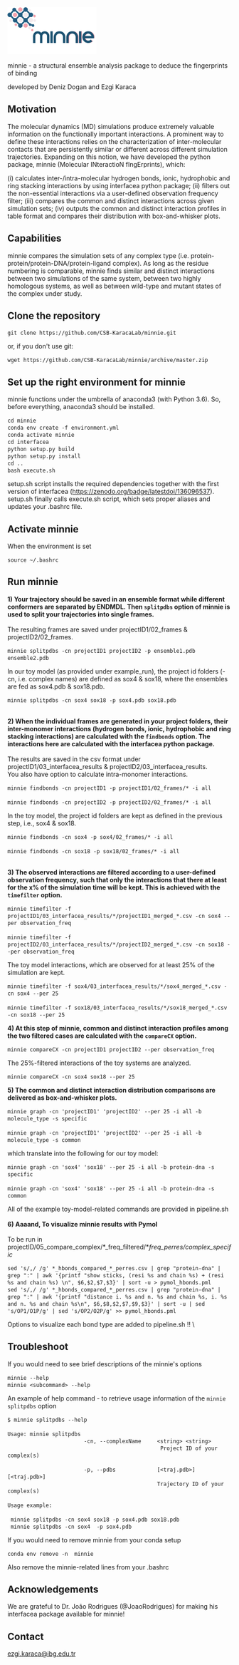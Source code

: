 <img src="logo.png" alt="logo" width="200" />


minnie - a structural ensemble analysis package to deduce the fingerprints of binding

developed by Deniz Dogan and Ezgi Karaca

## Motivation
The molecular dynamics (MD) simulations produce extremely valuable information on the functionally important interactions. A prominent way to define these interactions relies on the characterization of inter-molecular contacts that are persistently similar or different across different simulation trajectories. Expanding on this notion, we have developed the python package, minnie (Molecular INteractioN fIngErprints), which:

(i) calculates  inter-/intra-molecular hydrogen bonds, ionic, hydrophobic and ring stacking interactions by using interfacea python package;
(ii) filters out the non-essential interactions via a user-defined observation frequency filter;
(iii) compares the common and distinct interactions across given simulation sets;
(iv) outputs the common and distinct interaction profiles in table format and compares their distribution with box-and-whisker plots.

## Capabilities
minnie compares the simulation sets of any complex type (i.e. protein-protein/protein-DNA/protein-ligand complex). As long as the residue numbering is comparable, minnie finds similar and distinct interactions between two simulations of the same system, between two highly homologous systems, as well as between wild-type and mutant states of the complex under study.

## Clone the repository
```
git clone https://github.com/CSB-KaracaLab/minnie.git
```
or, if you don't use git:
```
wget https://github.com/CSB-KaracaLab/minnie/archive/master.zip
```

## Set up the right environment for minnie
minnie functions under the umbrella of anaconda3 (with Python 3.6). So, before everything, anaconda3 should be installed.
```
cd minnie
conda env create -f environment.yml
conda activate minnie
cd interfacea
python setup.py build
python setup.py install
cd ..
bash execute.sh

```
setup.sh script installs the required dependencies together with the first version of interfacea (https://zenodo.org/badge/latestdoi/136096537).
setup.sh finally calls execute.sh script, which sets proper aliases and updates your .bashrc file.

## Activate minnie

When the environment is set
```
source ~/.bashrc
```

## **Run minnie**

**1) Your trajectory should be saved in an ensemble format while different conformers are separated by ENDMDL. Then `splitpdbs` option of minnie is used to split your trajectories into single frames.**\
\
The resulting frames are saved under projectID1/02_frames & projectID2/02_frames.
```
minnie splitpdbs -cn projectID1 projectID2 -p ensemble1.pdb ensemble2.pdb
```
In our toy model (as provided under example_run), the project id folders (-cn, i.e. complex names) are defined as sox4 & sox18, where the ensembles are fed as sox4.pdb & sox18.pdb.
```
minnie splitpdbs -cn sox4 sox18 -p sox4.pdb sox18.pdb
```
\
**2) When the individual frames are generated in your project folders, their inter-monomer interactions (hydrogen bonds, ionic, hydrophobic and ring stacking interactions) are calculated with the `findbonds` option. The interactions here are calculated with the interfacea python package.**\
\
The results are saved in the csv format under projectID1/03_interfacea_results & projectID2/03_interfacea_results.\
You also have option to calculate intra-monomer interactions.
```
minnie findbonds -cn projectID1 -p projectID1/02_frames/* -i all

minnie findbonds -cn projectID2 -p projectID2/02_frames/* -i all
```
In the toy model, the project id folders are kept as defined in the previous step, i.e., sox4 & sox18.
```
minnie findbonds -cn sox4 -p sox4/02_frames/* -i all

minnie findbonds -cn sox18 -p sox18/02_frames/* -i all
```
\
**3) The observed interactions are filtered according to a user-defined observation frequency, such that only the interactions that there at least for the x% of the simulation time will be kept. This is achieved with the `timefilter` option.**
```
minnie timefilter -f projectID1/03_interfacea_results/*/projectID1_merged_*.csv -cn sox4 --per observation_freq

minnie timefilter -f projectID2/03_interfacea_results/*/projectID2_merged_*.csv -cn sox18 --per observation_freq
```
The toy model interactions, which are observed for at least 25% of the simulation are kept.
```
minnie timefilter -f sox4/03_interfacea_results/*/sox4_merged_*.csv -cn sox4 --per 25

minnie timefilter -f sox18/03_interfacea_results/*/sox18_merged_*.csv -cn sox18 --per 25
```

**4) At this step of minnie, common and distinct interaction profiles among the two filtered cases are calculated with the `compareCX` option.**
```
minnie compareCX -cn projectID1 projectID2 --per observation_freq
```
The 25%-filtered interactions of the toy systems are analyzed.
```
minnie compareCX -cn sox4 sox18 --per 25
```

**5) The common and distinct interaction distribution comparisons are delivered as box-and-whisker plots.**
```
minnie graph -cn 'projectID1' 'projectID2' --per 25 -i all -b molecule_type -s specific

minnie graph -cn 'projectID1' 'projectID2' --per 25 -i all -b molecule_type -s common
```
which translate into the following for our toy model:
```
minnie graph -cn 'sox4' 'sox18' --per 25 -i all -b protein-dna -s specific

minnie graph -cn 'sox4' 'sox18' --per 25 -i all -b protein-dna -s common
```

All of the example toy-model-related commands are provided in pipeline.sh\
\
**6) Aaaand, To visualize minnie results with Pymol**\
\
To be run in projectID/05_compare_complex/\*_freq_filtered/\*_freq_perres/complex_specific_


```
sed 's/,/ /g' *_hbonds_compared_*_perres.csv | grep "protein-dna" | grep ":" | awk '{printf "show sticks, (resi %s and chain %s) + (resi %s and chain %s) \n", $6,$2,$7,$3}' | sort -u > pymol_hbonds.pml
sed 's/,/ /g' *_hbonds_compared_*_perres.csv | grep "protein-dna" | grep ":" | awk '{printf "distance i. %s and n. %s and chain %s, i. %s and n. %s and chain %s\n", $6,$8,$2,$7,$9,$3}' | sort -u | sed 's/OP1/O1P/g' | sed 's/OP2/O2P/g' >> pymol_hbonds.pml
```

Options to visualize each bond type are added to pipeline.sh !!
 \

## Troubleshoot
If you would need to see brief descriptions of the minnie's options

```
minnie --help
minnie <subcommand> --help
```
An example of help command - to retrieve usage information of the `minnie splitpdbs` option

```
$ minnie splitpdbs --help

Usage: minnie splitpdbs
                        -cn, --complexName     <string> <string>
                                                Project ID of your complex(s)

                        -p, --pdbs             [<traj.pdb>] [<traj.pdb>]
                                               Trajectory ID of your complex(s)

Usage example:

 minnie splitpdbs -cn sox4 sox18 -p sox4.pdb sox18.pdb
 minnie splitpdbs -cn sox4  -p sox4.pdb

```

If you would need to remove minnie from your conda setup
```
conda env remove -n  minnie
```
Also remove the minnie-related lines from your .bashrc

## Acknowledgements
We are grateful to Dr. João Rodrigues (@JoaoRodrigues) for making his interfacea package available for minnie!

## Contact
ezgi.karaca@ibg.edu.tr
